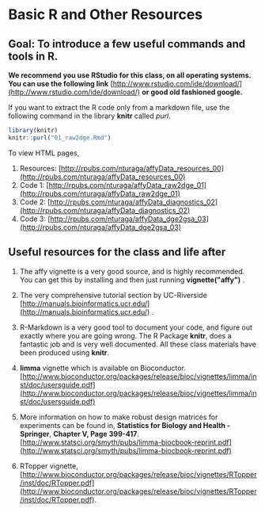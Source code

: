 Basic R and Other Resources
========================================================

Goal: To introduce a few useful commands and tools in R.
--------------------------------------------------------

**We recommend you use RStudio for this class, on all operating systems. You can use the following link** [http://www.rstudio.com/ide/download/](http://www.rstudio.com/ide/download/) **or good old fashioned google.**

If you want to extract the R code only from a markdown file, use the following command in the library **knitr** called *purl*.



```r
library(knitr)
knitr::purl("01_raw2dge.Rmd")
```



To view HTML pages,

1. Resources: [http://rpubs.com/nturaga/affyData_resources_00](http://rpubs.com/nturaga/affyData_resources_00)
2. Code 1: [http://rpubs.com/nturaga/affyData_raw2dge_01](http://rpubs.com/nturaga/affyData_raw2dge_01)
3. Code 2: [http://rpubs.com/nturaga/affyData_diagnostics_02](http://rpubs.com/nturaga/affyData_diagnostics_02)
4. Code 3: [http://rpubs.com/nturaga/affyData_dge2gsa_03](http://rpubs.com/nturaga/affyData_dge2gsa_03)



Useful resources for the class and life after
-------------------------------

1. The affy vignette is a very good source, and is highly recommended. You can get this by installing and then just running **vignette("affy")** .

2. The very comprehensive tutorial section by UC-Riverside [http://manuals.bioinformatics.ucr.edu/](http://manuals.bioinformatics.ucr.edu/) .

3. R-Markdown is a very good tool to document your code, and figure out exactly where you are going wrong. The R Package **knitr**, does a fantastic job and is very well documented. All these class materials have been produced using **knitr**.

4. **limma** vignette which is available on Bioconductor. [http://www.bioconductor.org/packages/release/bioc/vignettes/limma/inst/doc/usersguide.pdf](http://www.bioconductor.org/packages/release/bioc/vignettes/limma/inst/doc/usersguide.pdf)

5. More information on how to make robust design matrices for experiments can be found in, **Statistics for Biology and Health - Springer**, **Chapter V, Page 399-417**.[http://www.statsci.org/smyth/pubs/limma-biocbook-reprint.pdf](http://www.statsci.org/smyth/pubs/limma-biocbook-reprint.pdf)

6. RTopper vignette, [http://www.bioconductor.org/packages/release/bioc/vignettes/RTopper/inst/doc/RTopper.pdf](http://www.bioconductor.org/packages/release/bioc/vignettes/RTopper/inst/doc/RTopper.pdf).
